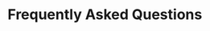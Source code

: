 # Frequently Asked Questions

<img src="/images/WIP.png" alt="" style="display: block; margin: 0 auto;">
